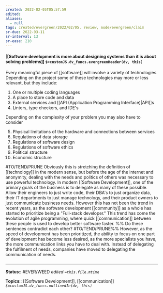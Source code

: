 ```yaml
---
created: 2022-02-05T05:57:59 
edited: 
aliases:
  - null
tags: created/evergreen/2022/02/05, review, node/evergreen/claim
sr-due: 2022-03-11
sr-interval: 13
sr-ease: 210
---
```


#### [[Software development is more about designing systems than it is about solving problems]] `$=customJS.dv_funcs.evergreenHeader(dv, this)`

Every meaningful piece of [[software]] will involve a variety of technologies. 
Depending on the project some of these technologies may more or less relevant, 
but they include:
1. One or multiple coding languages
2. A place to store code and data
3. External services and [[API (Application Programming Interface)|API]]s
4. Linters, type checkers, and IDE's 

Depending on the complexity of your problem you may also have to consider

5. Physical limitations of the hardware and connections between services
8. Regulations of data storage
9. Regulations of software design
10. Regulations of software ethics
12. Political structure
13. Economic structure 

#TO/TEND/PRUNE 
Obviously this is stretching the definition of [[technology]] in the modern sense, but before the age of the internet and anonymity, dealing with the needs and politics of others was necessary to use powerful technology. 
In modern [[Software Development]], one of the primary goals of the business is to delegate as many of these possible. Allow their engineers to just write code, their DBA's to just organize data, their IT departments to just manage technology, and their product owners to just communicate business needs. 
However this has not been the trend in recent years, as the software development [[community]] as a whole has started to prioritize being a "Full-stack developer."
This trend has come the evolution of agile programming, where quick [[communication]] between these people is used to develop better software faster. 
%% Do these sentences contradict each other? #TO/TEND/PRUNE%%
However, as the speed of development has been prioritized, the ability to focus on one part of development has become less desired, as the more specialists you have, the more communication links you have to deal with.
Instead of delegating the fulfilment of needs, companies have moved to delegating the communication of needs.

### <hr class="footnote"/>

**Status**:: #EVER/WEED 
*edited `=this.file.mtime`*

**Topics**:: [[Software Development]], [[communication]]
*`$=customJS.dv_funcs.outlinedIn(dv, this)`*
